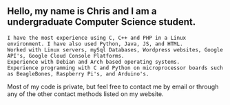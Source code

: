 ## Hello, my name is Chris and I am a undergraduate Computer Science student.
  
    I have the most experience using C, C++ and PHP in a Linux environment. I have also used Python, Java, JS, and HTML. 
    Worked with Linux servers, mySql Databases, Wordpress websites, Google API's, Google Cloud Console Platforms.
    Experience with Debian and Arch based operating systems.
    Experience programming with C and Python on microprocessor boards such as BeagleBones, Raspberry Pi's, and Arduino's.
  
  Most of my code is private, but feel free to contact me by email or through any of the other contact methods listed on my website.
